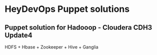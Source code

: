 HeyDevOps Puppet solutions
==========================

Puppet solution for Hadooop - Cloudera CDH3 Update4
---------------------------------------------------
HDFS + Hbase + Zookeeper + Hive + Ganglia


